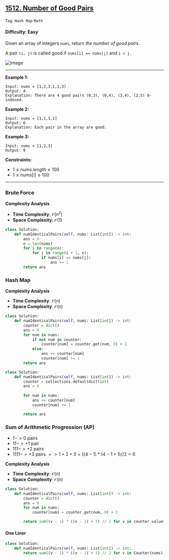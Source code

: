 ## [1512. Number of Good Pairs](https://leetcode.com/problems/number-of-good-pairs)

```Tag```: ```Hash Map``` ```Math```

#### Difficulty: Easy

Given an array of integers ```nums```, return _the number of good pairs_.

A pair ```(i, j)``` is called good if ```nums[i] == nums[j]``` and ```i < j```.

![image](https://github.com/quananhle/Python/assets/35042430/2e6004d3-c3d0-4218-9ed0-1e217689c106)

---

__Example 1:__
```
Input: nums = [1,2,3,1,1,3]
Output: 4
Explanation: There are 4 good pairs (0,3), (0,4), (3,4), (2,5) 0-indexed.
```

__Example 2:__
```
Input: nums = [1,1,1,1]
Output: 6
Explanation: Each pair in the array are good.
```

__Example 3:__
```
Input: nums = [1,2,3]
Output: 0
```

__Constraints:__

- $1 \le nums.length \le 100$
- $1 \le nums[i] \le 100$

---

### Brute Force

__Complexity Analysis__

- __Time Complexity__: $\mathcal{O}(n^2)$
- __Space Complexity__: $\mathcal{O}(1)$

```Python
class Solution:
    def numIdenticalPairs(self, nums: List[int]) -> int:
        ans = 0
        n = len(nums)
        for i in range(n):
            for j in range(i + 1, n):
                if nums[i] == nums[j]:
                    ans += 1
        return ans
```

### Hash Map

__Complexity Analysis__

- __Time Complexity__: $\mathcal{O}(n)$
- __Space Complexity__: $\mathcal{O}(n)$

```Python
class Solution:
    def numIdenticalPairs(self, nums: List[int]) -> int:
        counter = dict()
        ans = 0
        for num in nums:
            if not num in counter:
                counter[num] = counter.get(num, 0) + 1
            else:
                ans += counter[num]
                counter[num] += 1
        return ans
```

```Python
class Solution:
    def numIdenticalPairs(self, nums: List[int]) -> int:
        counter = collections.defaultdict(int)
        ans = 0
        
        for num in nums:
            ans += counter[num]
            counter[num] += 1

        return ans
```

### Sum of Arithmetic Progression (AP)

- $1 -> 0$ pairs
- $11 -> +1$ pair
- $111 -> +2$ pairs
- $1111 -> +3$ pairs $=> 1+2+3=((4 - 1) * (4 - 1 + 1) // 2 = 6$

__Complexity Analysis__

- __Time Complexity__: $\mathcal{O}(n)$
- __Space Complexity__: $\mathcal{O}(n)$

```Python
class Solution:
    def numIdenticalPairs(self, nums: List[int]) -> int:
        counter = dict()
        ans = 0
        for num in nums:
            counter[num] = counter.get(num, 0) + 1

        return sum((v - 1) * ((v - 1) + 1) // 2 for v in counter.values())
```

#### One Liner

```Python
class Solution:
    def numIdenticalPairs(self, nums: List[int]) -> int:
        return sum((v - 1) * ((v - 1) + 1) // 2 for v in Counter(nums).values())
```
